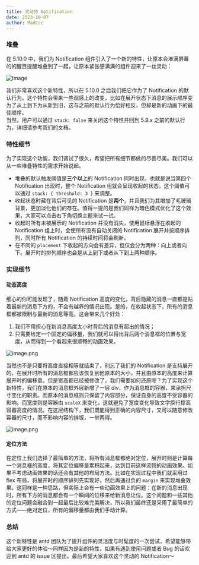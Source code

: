 ```yaml
---
title: 灵动的 Notification
date: 2023-10-07
author: MadCcc
---
```


### 堆叠

在 5.10.0 中，我们为 Notification 组件引入了一个新的特性，让原本会堆满屏幕的的醒目提醒堆叠到了一起，让原本紧张感满满的组件迎来了一丝灵动：

![Image](https://mdn.alipayobjects.com/huamei_7uahnr/afts/img/A*ZAFSQ60WMVEAAAAAAAAAAAAADrJ8AQ/original)

我们非常喜欢这个新特性，所以在 5.10.0 之后我们把它作为了 Notification 的默认行为。这个特性会带来一些观感上的改变，比如在展开状态下消息的展示顺序变为了从上到下为从新到旧，这与之前的默认行为恰好相反，但却是新的动画下的最佳顺序。<br />当然，用户可以通过 `stack: false` 来关闭这个特性并回到 5.9.x 之前的默认行为，详细请参考我们的文档。

### 特性细节

为了实现这个功能，我们调试了很久，希望把所有细节都做的尽善尽美。我们可以从一些堆叠特性的需求开始说起。

- 堆叠的默认触发阈值是**三个以上**的 Notification 同时出现，也就是说当第四个 Notification 出现时，整个 Notification 组就会呈现收起的状态。这个阈值可以通过 `stack: { threshold: 3 }` 来调整。
- 收起状态时藏在背后可见的 Notification 是**两个**，并且我们为其增加了毛玻璃背景，更加淡化他们的存在。值得一提的是我们同样为暗色模式优化了这个效果，大家可以点击右下角切换主题来试一试。
- 收起时所有未被展示的 Notification 并没有消失，使用鼠标悬浮在收起的 Notification 组上时，会使所有没有自动关闭的 Notification 展开并按顺序排列，同时所有 Notification 的持续时间将会刷新。
- 在不同的 `placement` 下收起的方向会有差异，但仅会分为两种：向上或者向下。展开时的排列顺序也会是从上到下或者从下到上两种顺序。

### 实现细节

#### 动态高度

细心的你可能发现了，随着 Notification 高度的变化，背后隐藏的消息一直都是贴着最新的消息下方的，不会有越界的情况出现。是的，在收起状态下，所有的消息框都被限制与最新的消息等高，这会带来几个好处：

1. 我们不用担心在新消息高度太小时背后的消息有超出的情况；
2. 只需要给定一个固定的偏移量，我们就可以得出背后两个消息框的位置与宽度，从而得到一个看起来很顺畅的动画效果。

![image.png](https://mdn.alipayobjects.com/huamei_7uahnr/afts/img/A*GmNORZEAwiUAAAAAAAAAAAAADrJ8AQ/original)

当然也不是只要将高度直接相等就结束了，别忘了我们的 Notification 是支持展开的，在展开时所有的消息框都应该恢复到他原本的大小，并且由原本的高度来计算展开时的偏移量。但是宽高都已经被修改了，我们需要如何还原呢？为了实现这个新特性，我们在原本的消息框外层新增了一层 div，作为消息框的容器，来承担尺寸变化的职责。而原本的消息框则只保留了内容部分，保证自身的高度不受容器的影响。而宽度则是容器由 `scaleX` 来变化，这就避免了宽度变化导致文字换行撑高容器高度的情况。在这层结构下，我们既能得到正确的内容尺寸，又可以随意修改容器的尺寸，而不影响内容的排版，一举两得。

![image.png](https://mdn.alipayobjects.com/huamei_7uahnr/afts/img/A*1cZGRKgxucsAAAAAAAAAAAAADrJ8AQ/original)

#### 定位方法

在定位上我们选择了最简单的方法，将所有消息框都绝对定位，展开时则是计算每一个消息框的高度，将其定位偏移量累积起来，达到目前这样流畅的动画效果。如果不考虑动画效果的话还会有其他的布局方法。比如在实现过程中我们就采用过 flex 布局，将展开时的顺序排列先实现好，然后再通过负的 `margin` 来实现堆叠效果。这同样是一种思路，但实际上会有一些动画效果上的问题：在新的消息出现时，所有下方的消息都会有一个瞬间的位移来给新消息让位。这个问题和一些其他的定位问题会融合到一起最后比较难完美解决，所以我们最终还是采用了最简单的方式——绝对定位，所有的偏移量都由我们手动计算。

### 总结

这个新特性是 antd 团队为了提升组件的灵活度与时髦度的一次尝试，希望能够带给大家更好的体验～同样因为是新的特性，如果有遇到使用问题或者 Bug 的话欢迎到 antd 的 issue 区提出。最后希望大家喜欢这个灵动的 Notification～
